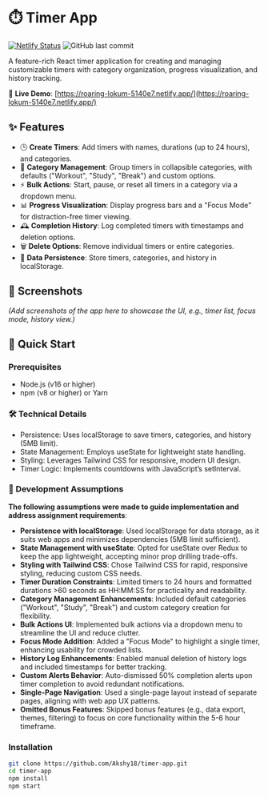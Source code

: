 # ⏱️ Timer App

[![Netlify Status](https://api.netlify.com/api/v1/badges/5b022f9b-9a8e-4f1e-9e8a-5b0b0b5b0b0b/deploy-status)](https://roaring-lokum-5140e7.netlify.app/)
![GitHub last commit](https://img.shields.io/github/last-commit/Akshy18/timer-app)

A feature-rich React timer application for creating and managing customizable timers with category organization, progress visualization, and history tracking.

🔗 **Live Demo**: [https://roaring-lokum-5140e7.netlify.app/](https://roaring-lokum-5140e7.netlify.app/)

## ✨ Features

- 🕒 **Create Timers**: Add timers with names, durations (up to 24 hours), and categories.
- 📁 **Category Management**: Group timers in collapsible categories, with defaults ("Workout", "Study", "Break") and custom options.
- ⚡ **Bulk Actions**: Start, pause, or reset all timers in a category via a dropdown menu.
- 📊 **Progress Visualization**: Display progress bars and a "Focus Mode" for distraction-free timer viewing.
- 🕰️ **Completion History**: Log completed timers with timestamps and deletion options.
- 🗑️ **Delete Options**: Remove individual timers or entire categories.
- 💾 **Data Persistence**: Store timers, categories, and history in localStorage.

## 📸 Screenshots

*(Add screenshots of the app here to showcase the UI, e.g., timer list, focus mode, history view.)*

## 🚀 Quick Start

### Prerequisites

- Node.js (v16 or higher)
- npm (v8 or higher) or Yarn

### 🛠️ Technical Details
- Persistence: Uses localStorage to save timers, categories, and history (5MB limit).
- State Management: Employs useState for lightweight state handling.
- Styling: Leverages Tailwind CSS for responsive, modern UI design.
- Timer Logic: Implements countdowns with JavaScript’s setInterval.

### 📝 Development Assumptions

**The following assumptions were made to guide implementation and address assignment requirements**:

- **Persistence with localStorage**: Used localStorage for data storage, as it suits web apps and minimizes dependencies (5MB limit sufficient).
- **State Management with useState**: Opted for useState over Redux to keep the app lightweight, accepting minor prop drilling trade-offs.
- **Styling with Tailwind CSS**: Chose Tailwind CSS for rapid, responsive styling, reducing custom CSS needs.
- **Timer Duration Constraints**: Limited timers to 24 hours and formatted durations >60 seconds as HH:MM:SS for practicality and readability.
- **Category Management Enhancements**: Included default categories ("Workout", "Study", "Break") and custom category creation for flexibility.
- **Bulk Actions UI**: Implemented bulk actions via a dropdown menu to streamline the UI and reduce clutter.
- **Focus Mode Addition**: Added a "Focus Mode" to highlight a single timer, enhancing usability for crowded lists.
- **History Log Enhancements**: Enabled manual deletion of history logs and included timestamps for better tracking.
- **Custom Alerts Behavior**: Auto-dismissed 50% completion alerts upon timer completion to avoid redundant notifications.
- **Single-Page Navigation**: Used a single-page layout instead of separate pages, aligning with web app UX patterns.
- **Omitted Bonus Features**: Skipped bonus features (e.g., data export, themes, filtering) to focus on core functionality within the 5-6 hour timeframe.


### Installation

```bash
git clone https://github.com/Akshy18/timer-app.git
cd timer-app
npm install
npm start

